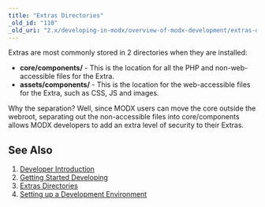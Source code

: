 ```yaml
---
title: "Extras Directories"
_old_id: "110"
_old_uri: "2.x/developing-in-modx/overview-of-modx-development/extras-directories"
---
```


Extras are most commonly stored in 2 directories when they are installed:

- **core/components/** - This is the location for all the PHP and non-web-accessible files for the Extra.
- **assets/components/** - This is the location for the web-accessible files for the Extra, such as CSS, JS and images.

Why the separation? Well, since MODX users can move the core outside the webroot, separating out the non-accessible files into core/components allows MODX developers to add an extra level of security to their Extras.

See Also
--------

1. [Developer Introduction](/revolution/2.x/developing-in-modx/overview-of-modx-development/developer-introduction)
  1. [Getting Started Developing](/revolution/2.x/developing-in-modx/overview-of-modx-development/developer-introduction/getting-started-developing)
2. [Extras Directories](/revolution/2.x/developing-in-modx/overview-of-modx-development/extras-directories)
3. [Setting up a Development Environment](/revolution/2.x/developing-in-modx/overview-of-modx-development/setting-up-a-development-environment)